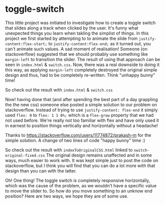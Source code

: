 # toggle-switch
This little project was initiated to investigate how to create a toggle switch that slides along a track when clicked by the user.
It's funny what unexpected things you learn when takling the simplist of things. In this project we first started by attempting to
to animate the slide from ```justify-content:flex-start;``` to ```justify-content:flex-end;``` as it turned out, you can't animate
such values. A sad moment of realisation! Someone (on stackoverflow) suggested that we should probably use something like ```margin-left``` to
transition the slider. The result of using that approach can be seen in ```index.html``` & ```switch.css```. Now, there was a real
downside to doing it this way, as applying ```margin-left``` completely destroyed the original simple design and thus, had to be
completely re-written. Think "unhappy bunny" time!

So check out the result with ```index.html``` & ```switch.css```

Now! having done that (and after spending the best part of a day grappling the the new css) someone else posted a simple solution
to our problem on stackoverflow. Instead of trying to use ```justify-content: flex-end``` it simply used ```flex: 0``` to ```flex: 1 1 0%;``` which
is a ```flex-grow``` property that we had not used before. We're really not too familiar with flex and have only used it in earnest
to position things vertically and horizontally without a headache!

Thanks to https://stackoverflow.com/users/11774872/prakash-m for the simple solution. A change of two lines of code "happy bunny" time :)

So check out the result with ```indexToOriginalCSS.html``` linked to ```switch-original-fixed.css``` The original design remains
unaffected and in some ways, much easier to work with. It was kept simple just to post the code on stackoverflow, but I think you
will find that you can do a lot more with that design than you can with the latter.

Oh! One thing! The toggle switch is completely responsive horizontally, which was the cause of the problem, as we wouldn't have a
specific value to move the slider to. So how do you move something to an unknow end position? Here are two ways, we hope they are
of some use.
